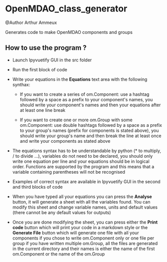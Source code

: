 # OpenMDAO_class_generator

@Author Arthur Ammeux

Generates code to make OpenMDAO components and groups

## How to use the program ?

- Launch Ipyvuetify GUI in the src folder 

- Run the first block of code

- Write your equations in the __Equations__ text area with the following synthax:

  - If you want to create a series of om.Component: use a hashtag followed by a space as a prefix to your component's names, you should write your component's names and then your equations after at least one line break

  - If you want to create one or more om.Group with some om.Component: use double hashtags followed by a space as a prefix to your group's names (prefix for components is stated above), you should write your group's name and then break the line at least once and write your components as stated above

- The equations syntax has to be understandable by python (* to multiply, / to divide ...), variables do not need to be declared, you should only write one equation per line and your equations should be in logical order. Functions are supported by the program and this means that a variable containing parentheses will not be recognised

- Examples of correct syntax are available in Ipyvuetify GUI in the second and third blocks of code

- When you have typed all your equations you can press the __Analyse__ button, it will generate a sheet with all the variables found. You can modify this sheet and change variable names, units and default values (there cannot be any default values for outputs)

- Once you are done modifying the sheet, you can press either the __Print code__ button which will print your code in a markdown style or the __Generate File__ button which will generate one file with all your components if you chose to write om.Component only or one file per group if you have written multiple om.Group, all the files are generated in the current directory and their names is either the name of the first om.Component or the name of the om.Group
